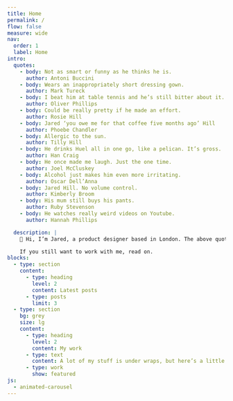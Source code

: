 ```yaml
---
title: Home
permalink: /
flow: false
measure: wide
nav:
  order: 1
  label: Home
intro:
  quotes:
    - body: Not as smart or funny as he thinks he is.
      author: Antoni Buccini
    - body: Wears an inappropriately short dressing gown.
      author: Mark Tureck
    - body: I beat him at table tennis and he’s still bitter about it.
      author: Oliver Phillips
    - body: Could be really pretty if he made an effort.
      author: Rosie Hill
    - body: Jared ‘you owe me for that coffee five months ago’ Hill
      author: Phoebe Chandler
    - body: Allergic to the sun.
      author: Tilly Hill
    - body: He drinks Huel all in one go, like a pelican. It’s gross.
      author: Han Craig
    - body: He once made me laugh. Just the one time.
      author: Joel McCluskey
    - body: Alcohol just makes him even more irritating.
      author: Oscar Dell’Anna
    - body: Jared Hill. No volume control.
      author: Kimberly Broom
    - body: His mum still buys his pants.
      author: Ruby Stevenson
    - body: He watches really weird videos on Youtube.
      author: Hannah Phillips

  description: |
    👋 Hi, I’m Jared, a product designer based in London. The above quotes are real: in the name of transparency, I asked the people closest to me to describe my worst qualities.

    If you still want to work with me, read on.
blocks:
  - type: section
    content:
      - type: heading
        level: 2
        content: Latest posts
      - type: posts
        limit: 3
  - type: section
    bg: grey
    size: lg
    content:
      - type: heading
        level: 2
        content: My work
      - type: text
        content: A lot of my stuff is under wraps, but here’s a little whitelabelled look at what I’ve worked on.
      - type: work
        show: featured
js:
  - animated-carousel
---
```

